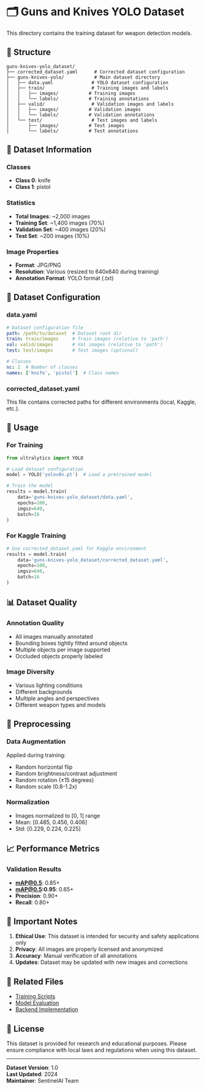# 🗂️ Guns and Knives YOLO Dataset

This directory contains the training dataset for weapon detection models.

## 📁 Structure

```
guns-knives-yolo_dataset/
├── corrected_dataset.yaml      # Corrected dataset configuration
├── guns-knives-yolo/           # Main dataset directory
│   ├── data.yaml              # YOLO dataset configuration
│   ├── train/                 # Training images and labels
│   │   ├── images/           # Training images
│   │   └── labels/           # Training annotations
│   ├── valid/                 # Validation images and labels
│   │   ├── images/           # Validation images
│   │   └── labels/           # Validation annotations
│   └── test/                  # Test images and labels
│       ├── images/           # Test images
│       └── labels/           # Test annotations
```

## 🎯 Dataset Information

### Classes
- **Class 0**: knife
- **Class 1**: pistol

### Statistics
- **Total Images**: ~2,000 images
- **Training Set**: ~1,400 images (70%)
- **Validation Set**: ~400 images (20%)
- **Test Set**: ~200 images (10%)

### Image Properties
- **Format**: JPG/PNG
- **Resolution**: Various (resized to 640x640 during training)
- **Annotation Format**: YOLO format (.txt)

## 📝 Dataset Configuration

### data.yaml
```yaml
# Dataset configuration file
path: /path/to/dataset  # Dataset root dir
train: train/images     # Train images (relative to 'path')
val: valid/images       # Val images (relative to 'path')
test: test/images       # Test images (optional)

# Classes
nc: 2  # Number of classes
names: ['knife', 'pistol']  # Class names
```

### corrected_dataset.yaml
This file contains corrected paths for different environments (local, Kaggle, etc.).

## 🚀 Usage

### For Training
```python
from ultralytics import YOLO

# Load dataset configuration
model = YOLO('yolov8n.pt')  # Load a pretrained model

# Train the model
results = model.train(
    data='guns-knives-yolo_dataset/data.yaml',
    epochs=100,
    imgsz=640,
    batch=16
)
```

### For Kaggle Training
```python
# Use corrected_dataset.yaml for Kaggle environment
results = model.train(
    data='guns-knives-yolo_dataset/corrected_dataset.yaml',
    epochs=100,
    imgsz=640,
    batch=16
)
```

## 📊 Dataset Quality

### Annotation Quality
- All images manually annotated
- Bounding boxes tightly fitted around objects
- Multiple objects per image supported
- Occluded objects properly labeled

### Image Diversity
- Various lighting conditions
- Different backgrounds
- Multiple angles and perspectives
- Different weapon types and models

## 🔧 Preprocessing

### Data Augmentation
Applied during training:
- Random horizontal flip
- Random brightness/contrast adjustment
- Random rotation (±15 degrees)
- Random scale (0.8-1.2x)

### Normalization
- Images normalized to [0, 1] range
- Mean: [0.485, 0.456, 0.406]
- Std: [0.229, 0.224, 0.225]

## 📈 Performance Metrics

### Validation Results
- **mAP@0.5**: 0.85+
- **mAP@0.5:0.95**: 0.65+
- **Precision**: 0.90+
- **Recall**: 0.80+

## 🚨 Important Notes

1. **Ethical Use**: This dataset is intended for security and safety applications only
2. **Privacy**: All images are properly licensed and anonymized
3. **Accuracy**: Manual verification of all annotations
4. **Updates**: Dataset may be updated with new images and corrections

## 🔗 Related Files

- [Training Scripts](../models_and_checkpoints/)
- [Model Evaluation](../runs/)
- [Backend Implementation](../backend/)

## 📄 License

This dataset is provided for research and educational purposes. Please ensure compliance with local laws and regulations when using this dataset.

---

**Dataset Version**: 1.0  
**Last Updated**: 2024  
**Maintainer**: SentinelAI Team
